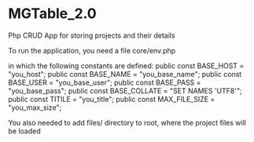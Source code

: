 # MGTable_2.0

Php CRUD App for storing projects and their details

To run the application, you need a file core/env.php

in which the following constants are defined:
    public const BASE_HOST = "you_host";
    public const BASE_NAME = "you_base_name";
    public const BASE_USER = "you_base_user";
    public const BASE_PASS = "you_base_pass";
    public const BASE_COLLATE = "SET NAMES 'UTF8'";
    public const TITILE = "you_title";
    public const MAX_FILE_SIZE = "you_max_size";

You also needed to add files/ directory to root,
where the project files will be loaded
